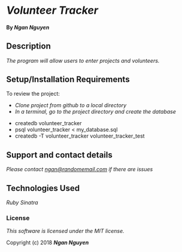 # _Volunteer Tracker_

#### By _**Ngan Nguyen**_

## Description

_The program will allow users to enter projects and volunteers._

## Setup/Installation Requirements

To review the project:
* _Clone project from github to a local directory_
* _In a terminal, go to the project directory and create the database_
- createdb volunteer_tracker
- psql volunteer_tracker < my_database.sql
- createdb -T volunteer_tracker volunteer_tracker_test

## Support and contact details

_Please contact ngan@randomemail.com if there are issues_

## Technologies Used

_Ruby_
_Sinatra_

### License

*This software is licensed under the MIT license.*

Copyright (c) 2018 **_Ngan Nguyen_**

